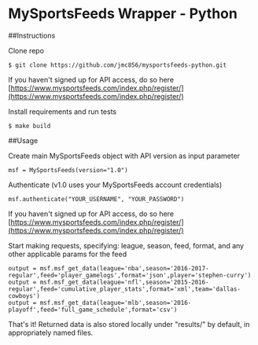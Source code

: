 # MySportsFeeds Wrapper - Python

##Instructions

Clone repo
    
    $ git clone https://github.com/jmc856/mysportsfeeds-python.git

If you haven't signed up for API access, do so here [https://www.mysportsfeeds.com/index.php/register/](https://www.mysportsfeeds.com/index.php/register/)

Install requirements and run tests

    $ make build

##Usage

Create main MySportsFeeds object with API version as input parameter

    msf = MySportsFeeds(version="1.0")

Authenticate (v1.0 uses your MySportsFeeds account credentials)

    msf.authenticate("YOUR_USERNAME", "YOUR_PASSWORD")

If you haven't signed up for API access, do so here [https://www.mysportsfeeds.com/index.php/register/](https://www.mysportsfeeds.com/index.php/register/)


Start making requests, specifying: league, season, feed, format, and any other applicable params for the feed

    output = msf.msf_get_data(league='nba',season='2016-2017-regular',feed='player_gamelogs',format='json',player='stephen-curry')
    output = msf.msf_get_data(league='nfl',season='2015-2016-regular',feed='cumulative_player_stats',format='xml',team='dallas-cowboys')
    output = msf.msf_get_data(league='mlb',season='2016-playoff',feed='full_game_schedule',format='csv')

That's it!  Returned data is also stored locally under "results/" by default, in appropriately named files.
